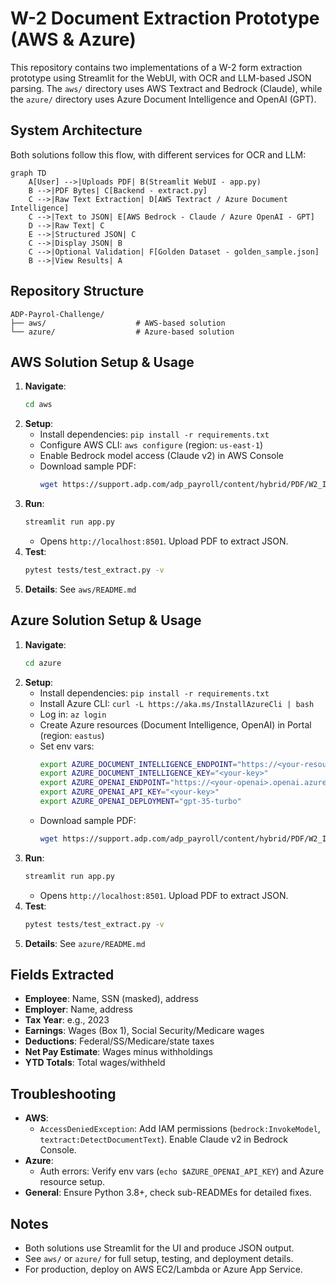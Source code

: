 # W-2 Document Extraction Prototype (AWS & Azure)

This repository contains two implementations of a W-2 form extraction prototype using Streamlit for the WebUI, with OCR and LLM-based JSON parsing. The `aws/` directory uses AWS Textract and Bedrock (Claude), while the `azure/` directory uses Azure Document Intelligence and OpenAI (GPT).

## System Architecture
Both solutions follow this flow, with different services for OCR and LLM:

```mermaid
graph TD
    A[User] -->|Uploads PDF| B(Streamlit WebUI - app.py)
    B -->|PDF Bytes| C[Backend - extract.py]
    C -->|Raw Text Extraction| D[AWS Textract / Azure Document Intelligence]
    C -->|Text to JSON| E[AWS Bedrock - Claude / Azure OpenAI - GPT]
    D -->|Raw Text| C
    E -->|Structured JSON| C
    C -->|Display JSON| B
    C -->|Optional Validation| F[Golden Dataset - golden_sample.json]
    B -->|View Results| A
```

## Repository Structure
```
ADP-Payrol-Challenge/
├── aws/                    # AWS-based solution
└── azure/                  # Azure-based solution
```

## AWS Solution Setup & Usage
1. **Navigate**:
   ```bash
   cd aws
   ```
2. **Setup**:
   - Install dependencies: `pip install -r requirements.txt`
   - Configure AWS CLI: `aws configure` (region: `us-east-1`)
   - Enable Bedrock model access (Claude v2) in AWS Console
   - Download sample PDF:
     ```bash
     wget https://support.adp.com/adp_payroll/content/hybrid/PDF/W2_Interactive.pdf -O sample_w2.pdf
     ```
3. **Run**:
   ```bash
   streamlit run app.py
   ```
   - Opens `http://localhost:8501`. Upload PDF to extract JSON.
4. **Test**:
   ```bash
   pytest tests/test_extract.py -v
   ```
5. **Details**: See `aws/README.md`

## Azure Solution Setup & Usage
1. **Navigate**:
   ```bash
   cd azure
   ```
2. **Setup**:
   - Install dependencies: `pip install -r requirements.txt`
   - Install Azure CLI: `curl -L https://aka.ms/InstallAzureCli | bash`
   - Log in: `az login`
   - Create Azure resources (Document Intelligence, OpenAI) in Portal (region: `eastus`)
   - Set env vars:
     ```bash
     export AZURE_DOCUMENT_INTELLIGENCE_ENDPOINT="https://<your-resource>.cognitiveservices.azure.com/"
     export AZURE_DOCUMENT_INTELLIGENCE_KEY="<your-key>"
     export AZURE_OPENAI_ENDPOINT="https://<your-openai>.openai.azure.com/"
     export AZURE_OPENAI_API_KEY="<your-key>"
     export AZURE_OPENAI_DEPLOYMENT="gpt-35-turbo"
     ```
   - Download sample PDF:
     ```bash
     wget https://support.adp.com/adp_payroll/content/hybrid/PDF/W2_Interactive.pdf -O sample_w2.pdf
     ```
3. **Run**:
   ```bash
   streamlit run app.py
   ```
   - Opens `http://localhost:8501`. Upload PDF to extract JSON.
4. **Test**:
   ```bash
   pytest tests/test_extract.py -v
   ```
5. **Details**: See `azure/README.md`

## Fields Extracted
- **Employee**: Name, SSN (masked), address
- **Employer**: Name, address
- **Tax Year**: e.g., 2023
- **Earnings**: Wages (Box 1), Social Security/Medicare wages
- **Deductions**: Federal/SS/Medicare/state taxes
- **Net Pay Estimate**: Wages minus withholdings
- **YTD Totals**: Total wages/withheld

## Troubleshooting
- **AWS**:
  - `AccessDeniedException`: Add IAM permissions (`bedrock:InvokeModel`, `textract:DetectDocumentText`). Enable Claude v2 in Bedrock Console.
- **Azure**:
  - Auth errors: Verify env vars (`echo $AZURE_OPENAI_API_KEY`) and Azure resource setup.
- **General**: Ensure Python 3.8+, check sub-READMEs for detailed fixes.

## Notes
- Both solutions use Streamlit for the UI and produce JSON output.
- See `aws/` or `azure/` for full setup, testing, and deployment details.
- For production, deploy on AWS EC2/Lambda or Azure App Service.